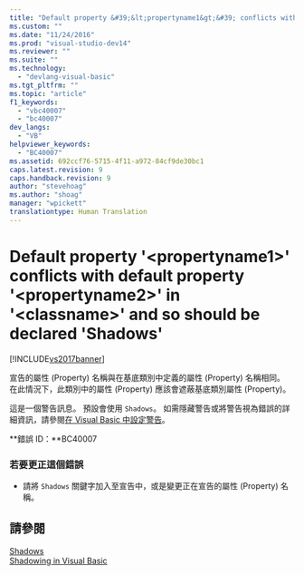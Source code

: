 ```yaml
---
title: "Default property &#39;&lt;propertyname1&gt;&#39; conflicts with default property &#39;&lt;propertyname2&gt;&#39; in &#39;&lt;classname&gt;&#39; and so should be declared &#39;Shadows&#39; | Microsoft Docs"
ms.custom: ""
ms.date: "11/24/2016"
ms.prod: "visual-studio-dev14"
ms.reviewer: ""
ms.suite: ""
ms.technology: 
  - "devlang-visual-basic"
ms.tgt_pltfrm: ""
ms.topic: "article"
f1_keywords: 
  - "vbc40007"
  - "bc40007"
dev_langs: 
  - "VB"
helpviewer_keywords: 
  - "BC40007"
ms.assetid: 692ccf76-5715-4f11-a972-84cf9de30bc1
caps.latest.revision: 9
caps.handback.revision: 9
author: "stevehoag"
ms.author: "shoag"
manager: "wpickett"
translationtype: Human Translation
---
```

# Default property &#39;&lt;propertyname1&gt;&#39; conflicts with default property &#39;&lt;propertyname2&gt;&#39; in &#39;&lt;classname&gt;&#39; and so should be declared &#39;Shadows&#39;
[!INCLUDE[vs2017banner](../../../csharp/includes/vs2017banner.md)]

宣告的屬性 \(Property\) 名稱與在基底類別中定義的屬性 \(Property\) 名稱相同。  在此情況下，此類別中的屬性 \(Property\) 應該會遮蔽基底類別屬性 \(Property\)。  
  
 這是一個警告訊息。  預設會使用 `Shadows`。  如需隱藏警告或將警告視為錯誤的詳細資訊，請參閱[在 Visual Basic 中設定警告](/visual-studio/ide/configuring-warnings-in-visual-basic)。  
  
 **錯誤 ID：**BC40007  
  
### 若要更正這個錯誤  
  
-   請將 `Shadows` 關鍵字加入至宣告中，或是變更正在宣告的屬性 \(Property\) 名稱。  
  
## 請參閱  
 [Shadows](../../../visual-basic/language-reference/modifiers/shadows.md)   
 [Shadowing in Visual Basic](../../../visual-basic/programming-guide/language-features/declared-elements/shadowing.md)